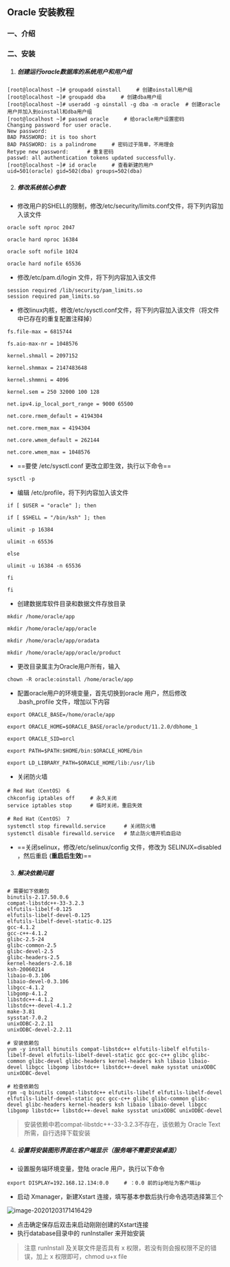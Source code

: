 ## Oracle 安装教程

### 一、介绍

### 二、安装

1. ##### 创建运行oracle数据库的系统用户和用户组

```shell
[root@localhost ~]# groupadd oinstall     # 创建oinstall用户组
[root@localhost ~]# groupadd dba     # 创建dba用户组
[root@localhost ~]# useradd -g oinstall -g dba -m oracle  # 创建oracle用户并加入到oinstall和dba用户组
[root@localhost ~]# passwd oracle     # 给oracle用户设置密码
Changing password for user oracle.
New password: 
BAD PASSWORD: it is too short
BAD PASSWORD: is a palindrome     # 密码过于简单，不用理会
Retype new password:      # 重复密码
passwd: all authentication tokens updated successfully.
[root@localhost ~]# id oracle     # 查看新建的用户
uid=501(oracle) gid=502(dba) groups=502(dba)
```



2. ##### 修改系统核心参数

+ 修改用户的SHELL的限制，修改/etc/security/limits.conf文件，将下列内容加入该文件

```shell
oracle soft nproc 2047
 
oracle hard nproc 16384
 
oracle soft nofile 1024
 
oracle hard nofile 65536
```



+ 修改/etc/pam.d/login 文件，将下列内容加入该文件

```shell
session required /lib/security/pam_limits.so
session required pam_limits.so
```



+ 修改linux内核，修改/etc/sysctl.conf文件，将下列内容加入该文件（将文件中已存在的重复配置注释掉）

```shell
fs.file-max = 6815744
 
fs.aio-max-nr = 1048576
 
kernel.shmall = 2097152
 
kernel.shmmax = 2147483648
 
kernel.shmmni = 4096
 
kernel.sem = 250 32000 100 128
 
net.ipv4.ip_local_port_range = 9000 65500
 
net.core.rmem_default = 4194304
 
net.core.rmem_max = 4194304
 
net.core.wmem_default = 262144
 
net.core.wmem_max = 1048576
```



+ ==要使 /etc/sysctl.conf 更改立即生效，执行以下命令==

```shell
sysctl -p
```



+ 编辑 /etc/profile，将下列内容加入该文件

```shell
if [ $USER = "oracle" ]; then
 
if [ $SHELL = "/bin/ksh" ]; then
 
ulimit -p 16384
 
ulimit -n 65536
 
else
 
ulimit -u 16384 -n 65536
 
fi
 
fi
```



+ 创建数据库软件目录和数据文件存放目录

```shell
mkdir /home/oracle/app
 
mkdir /home/oracle/app/oracle
 
mkdir /home/oracle/app/oradata
 
mkdir /home/oracle/app/oracle/product
```



+ 更改目录属主为Oracle用户所有，输入

```shell
chown -R oracle:oinstall /home/oracle/app
```



+ 配置oracle用户的环境变量，首先切换到oracle 用户，然后修改 .bash_profile 文件，增加以下内容

```shell
export ORACLE_BASE=/home/oracle/app
 
export ORACLE_HOME=$ORACLE_BASE/oracle/product/11.2.0/dbhome_1
 
export ORACLE_SID=orcl
 
export PATH=$PATH:$HOME/bin:$ORACLE_HOME/bin
 
export LD_LIBRARY_PATH=$ORACLE_HOME/lib:/usr/lib
```



+ 关闭防火墙

```shell
# Red Hat（CentOS） 6
chkconfig iptables off     # 永久关闭
service iptables stop      # 临时关闭，重启失效

# Red Hat（CentOS） 7
systemctl stop firewalld.service      # 关闭防火墙
systemctl disable firewalld.service   # 禁止防火墙开机自启动
```



+ ==关闭selinux，修改/etc/selinux/config 文件，修改为  SELINUX=disabled ，然后重启 (**重启后生效**)==



3. ##### 解决依赖问题

```shell
# 需要如下依赖包
binutils-2.17.50.0.6
compat-libstdc++-33-3.2.3
elfutils-libelf-0.125
elfutils-libelf-devel-0.125
elfutils-libelf-devel-static-0.125
gcc-4.1.2
gcc-c++-4.1.2
glibc-2.5-24
glibc-common-2.5
glibc-devel-2.5
glibc-headers-2.5
kernel-headers-2.6.18
ksh-20060214
libaio-0.3.106
libaio-devel-0.3.106
libgcc-4.1.2
libgomp-4.1.2
libstdc++-4.1.2
libstdc++-devel-4.1.2
make-3.81
sysstat-7.0.2
unixODBC-2.2.11
unixODBC-devel-2.2.11

# 安装依赖包
yum -y install binutils compat-libstdc++ elfutils-libelf elfutils-libelf-devel elfutils-libelf-devel-static gcc gcc-c++ glibc glibc-common glibc-devel glibc-headers kernel-headers ksh libaio libaio-devel libgcc libgomp libstdc++ libstdc++-devel make sysstat unixODBC unixODBC-devel

# 检查依赖包
rpm -q binutils compat-libstdc++ elfutils-libelf elfutils-libelf-devel elfutils-libelf-devel-static gcc gcc-c++ glibc glibc-common glibc-devel glibc-headers kernel-headers ksh libaio libaio-devel libgcc libgomp libstdc++ libstdc++-devel make sysstat unixODBC unixODBC-devel
```

> 安装依赖中若compat-libstdc++-33-3.2.3不存在，该依赖为 Oracle Text 所需，自行选择下载安装



4. ##### 设置将安装图形界面在客户端显示（服务端不需要安装桌面）

+ 设置服务端环境变量，登陆 oracle 用户，执行以下命令

```shell
export DISPLAY=192.168.12.134:0.0     # ：0.0 前的ip地址为客户端ip
```



+ 启动 Xmanager，新建Xstart 连接，填写基本参数后执行命令选项选择第三个

![image-20201203171416429](https://pictures.huazai.fun/uPic/image-20201203171416429.png)

+ 点击确定保存后双击来启动刚刚创建的Xstart连接
+ 执行database目录中的 runInstaller 来开始安装

> 注意 runInstall 及关联文件是否具有 x 权限，若没有则会报权限不足的错误，加上 x 权限即可，chmod u+x file

